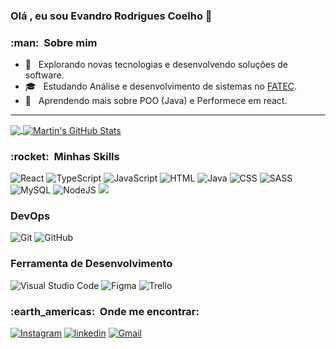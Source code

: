 ### Olá , eu sou Evandro Rodrigues Coelho 👋

<h3> :man: &nbsp;Sobre mim </h3>

- 🤔 &nbsp; Explorando novas tecnologias e desenvolvendo soluções de software.
- 🎓 &nbsp; Estudando Análise e desenvolvimento de sistemas no <a href="https://www.fatecjd.edu.br/portal/">FATEC</a>.
- 🌱 &nbsp; Aprendendo mais sobre POO (Java) e Performece em react.

<hr>

<a href="https://github.com/EvandroRodCoelho">
  <img align="center" src="https://github-readme-stats-git-masterrstaa-rickstaa.vercel.app/api/top-langs/?username=EvandroROdCoelho&hide=blade,php,tex&title_color=ffffff&text_color=c9cacc&icon_color=2bbc8a&bg_color=1d1f21&langs_count=3" />
</a>

<a href="https://github.com/EvandroRodCoelho">
  <img align="center" src="https://github-readme-stats-git-masterrstaa-rickstaa.vercel.app/api?username=EvandroRodCoelho&show_icons=true&line_height=27&count_private=true&title_color=ffffff&text_color=c9cacc&icon_color=2bbc8a&bg_color=1d1f21" alt="Martin's GitHub Stats" />
</a>

<h3> :rocket: &nbsp;Minhas Skills </h3>

![React](https://img.shields.io/badge/react-%2320232a.svg?style=for-the-badge&logo=react&logoColor=%2361DAFB)
![TypeScript](https://img.shields.io/badge/typescript-%23007ACC.svg?style=for-the-badge&logo=typescript&logoColor=white)
![JavaScript](https://img.shields.io/badge/JavaScript-F7DF1E?style=for-the-badge&logo=javascript&logoColor=black)
![HTML](https://img.shields.io/badge/HTML5-E34F26?style=for-the-badge&logo=html5&logoColor=white)
![Java](https://img.shields.io/badge/Java-ED8B00?style=for-the-badge&logo=java&logoColor=white)
![CSS](https://img.shields.io/badge/CSS3-1572B6?style=for-the-badge&logo=css3&logoColor=white)
![SASS](https://img.shields.io/badge/Sass-CC6699?style=for-the-badge&logo=sass&logoColor=white)
![MySQL](https://img.shields.io/badge/mysql-%2300f.svg?style=for-the-badge&logo=mysql&logoColor=white)
![NodeJS](https://img.shields.io/badge/node.js-6DA55F?style=for-the-badge&logo=node.js&logoColor=white)
 <img src="https://camo.githubusercontent.com/41326de293d3848e2ab0f29bf1680427128757fe6b586ceddf1097cb4eeb5ff7/68747470733a2f2f696d672e736869656c64732e696f2f62616467652f7374796c65642d2d636f6d706f6e656e74732d4442373039333f7374796c653d666f722d7468652d6261646765266c6f676f3d7374796c65642d636f6d706f6e656e7473266c6f676f436f6c6f723d7768697465" />
### DevOps

  ![Git](https://img.shields.io/badge/git-%23F05033.svg?style=for-the-badge&logo=git&logoColor=white)
  ![GitHub](https://img.shields.io/badge/github-%23121011.svg?style=for-the-badge&logo=github&logoColor=white)
  
### Ferramenta de Desenvolvimento

  ![Visual Studio Code](https://img.shields.io/badge/Visual%20Studio%20Code-0078d7.svg?style=for-the-badge&logo=visual-studio-code&logoColor=white)
  ![Figma](https://img.shields.io/badge/figma-%23F24E1E.svg?style=for-the-badge&logo=figma&logoColor=white)
  ![Trello](https://img.shields.io/badge/Trello-%23026AA7.svg?style=for-the-badge&logo=Trello&logoColor=white)


<h3> :earth_americas: &nbsp;Onde me encontrar: </h3> 

[![Instagram](https://img.shields.io/badge/evandro__rc0-E4405F?style=for-the-badge&logo=instagram&logoColor=white)](https://www.instagram.com/evandro_rc0/)
[![linkedin](https://img.shields.io/badge/Evandro_Rodrigues_Coelho-0077B5?style=for-the-badge&logo=linkedin&logoColor=white)](https://www.linkedin.com/in/evandro-rodrigues-coelho-b425601a4/)
[![Gmail](https://img.shields.io/badge/evandrorodcoelho@gmail.com-D14836?style=for-the-badge&logo=gmail&logoColor=white&link=mailto:evandrorodcoelho@gmail.com)](mailto:evandrorodcoelho@gmail.com)
